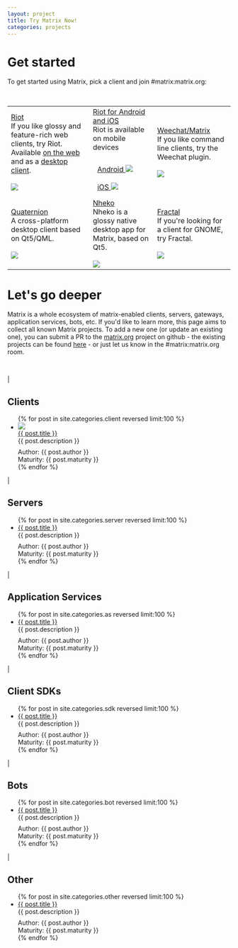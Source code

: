 ```yaml
---
layout: project
title: Try Matrix Now!
categories: projects
---
```

<script type="text/javascript">
jQuery(document).ready(($) => {
  {% assign maturities = '' | split: ',' %}
  {% assign languages = '' | split: ',' %}
  {% assign licenses = '' | split: ',' %}
  {% for post in site.categories.projects %}
    {% assign maturities = maturities | push: post.maturity %}
    {% assign languages = languages | push: post.language %}
    {% assign licenses = licenses | push: post.license %}
  {% endfor %}

  /* Populate types list */
  var types = [
    ['Clients', 'client'],
    ['Servers', 'server'],
    ['Application Services', 'as'],
    ['Client SDKs', 'sdk'],
    ['Bots', 'bot'],
    ['Other', 'other']];
  types.forEach(type => {
    var item = $('<div>');
    var checkboxId = 'chk-type-' + type[1];
    item.append(
      $('<input>')
        .attr('id', checkboxId)
        .attr('type', 'checkbox')
        .attr('checked', 'checked')
    );
    item.append($('<label>').attr('for', checkboxId).text(" " + type[0]));
    $("#types-list").append(item);
  });

  /* For each type, a click event */
  $("[id^=chk-type]").click(function(a) {
    var type = a.target.id.replace("chk-type-", "");
    checkVisibility($('li.project[data-type="' + type + '"]').toArray());
  });

  /* Populate maturities list */
  //var maturities =  "{{ maturities | uniq | join: "," }}".split(',');

  var maturities =  "Released,Stable,Late Beta,Beta,Early Beta,Late Alpha,Alpha,Early Alpha,No longer maintained".split(',');
  maturities.forEach((maturity => {
    if (maturity.length === 0) return;

    var item = $('<div>');
    var checkboxId = 'chk-maturity-' + maturity.replace(/ /g, '');

    var checkbox = $('<input>')
        .attr('id', checkboxId)
        .attr('type', 'checkbox');
    if (maturity !== "No longer maintained") { checkbox.attr('checked', 'checked'); };
    
    item.append(checkbox);
    item.append($('<label>').attr('for', checkboxId).text(" " + maturity.trim()))
    $("#maturities-list").append(item);
  }));

  /* For each maturity, a click event */
  $("[id^=chk-maturity]").click(function(a) {
    var maturity = a.target.id.replace("chk-maturity-", "");
    checkVisibility($('li.project[data-maturity="' + maturity + '"]').toArray());
  });

  /* Populate languages list */
  //var languages =  "{{ languages | uniq | join: "," }}".split(',');
  var languages =  ",C++/Qt/QML,Shell,JavaScript,Python,Kotlin,C++,Java,Perl,Go,Lisp,Lua,TypeScript,C#,Haxe,Rust,Swift,C++/Qt,PowerShell,Shell/Python,Playbook,Elixir,C,PHP,C#/Python,C++/QML".split(',');
  if (languages.indexOf("Unknown") === -1) languages.push("Unknown");
  languages.forEach((language => {
    if (language.length === 0) return;

    var item = $('<div>').addClass("item-language");
    var checkboxId = 'chk-language-' + language.replace(/ /g, '').replace(/\+/g, '-').replace(/\//g, '-').replace(/#/g, '-');
    item.append(
      $('<input>')
        .attr('id', checkboxId)
        .attr('type', 'checkbox')
        .attr('checked', 'checked')
    );
    item.append($('<label>').attr('for', checkboxId).text(" " + language.trim()))
    $("#languages-list").append(item);
  }));

  /* For each language, a click event */
  $("[id^=chk-language]").click(function(a) {
    var language = a.target.id.replace("chk-language-", "");
    checkVisibility($('li.project[data-language="' + language + '"]').toArray());
  });

  /* Populate licenses list */
  //var licenses =  "{{ licenses | uniq | join: "," }}".split(',');
  var licenses =  ",GPL3,AGPL3,Apache,Artistic2,MIT,CC0 1.0,Unknown,N/A,ISC,BSD,LGPL2.1".split(',');
  if (licenses.indexOf("Unknown") === -1) licenses.push("Unknown");
  licenses.forEach((license => {
    if (license.length === 0) return;

    var item = $('<div>');
    var checkboxId = 'chk-license-' + license.replace(/ /g, '').replace(/\//g, '-').replace(/\./g, '-');
    item.append(
      $('<input>')
        .attr('id', checkboxId)
        .attr('type', 'checkbox')
        .attr('checked', 'checked')
    );
    item.append($('<label>').attr('for', checkboxId).text(" " + license.trim()))
    $("#licenses-list").append(item);
  }));

  /* For each license, a click event */
  $("[id^=chk-license]").click(function(a) {
    var license = a.target.id.replace("chk-license-", "");
    checkVisibility($('li.project[data-license="' + license + '"]').toArray());
  });

  /* Missing data is classed as 'Unknown' for now */
  jQuery('li[data-language=""]').attr("data-language", "Unknown");
  jQuery('li[data-license=""]').attr("data-license", "Unknown");

  /* controls for the All/None selectors */
  $("#types-all").click(() => {
    $("[id^=chk-type]").prop("checked", true);
    checkVisibility($('li.project').toArray());
  });
  $("#types-none").click(() => {
    $("[id^=chk-type]").prop("checked", false);
    checkVisibility($('li.project').toArray());
  });
  $("#maturities-all").click(() => {
    $("[id^=chk-maturity]").prop("checked", true);
    checkVisibility($('li.project').toArray());
  });
  $("#maturities-none").click(() => {
    $("[id^=chk-maturity]").prop("checked", false);
    checkVisibility($('li.project').toArray());
  });
  $("#languages-all").click(() => {
    $("[id^=chk-language]").prop("checked", true);
    checkVisibility($('li.project').toArray());
  });
  $("#languages-none").click(() => {
    $("[id^=chk-language]").prop("checked", false);
    checkVisibility($('li.project').toArray());
  });

  $("#licenses-all").click(() => {
    $("[id^=chk-license]").prop("checked", true);
    checkVisibility($('li.project').toArray());
  });
  $("#licenses-none").click(() => {
    $("[id^=chk-license]").prop("checked", false);
    checkVisibility($('li.project').toArray());
  });

  /* Make the visibility changes on click */
  function checkVisibility(projects) {
    projects.forEach(function(project) {
      project = $(project);

      var project_type = project.data("type");
      var correct_type = $("#chk-type-" + project_type).prop("checked");
      if (! correct_type && project_type !== "") {
        project.hide(400);
        return;
      }
      var project_maturity = project.data("maturity");
      var correct_maturity = $("#chk-maturity-" + project_maturity).prop("checked");
      if (! correct_maturity && project_maturity !== "") {
        project.hide(400);
        return;
      }
      var project_language = project.data("language");
      var correct_language = $("#chk-language-" + project_language.toString()).prop("checked");
      if (! correct_language && project_language !== "") {
        project.hide(400);
        return;
      }
      var project_license = project.data("license");
      var correct_license = $("#chk-license-" + project_license.toString()).prop("checked");
      if (! correct_license && project_license !== "") {
        project.hide(400);
        return;
      }
      project.show(400);
    });
  }

  /* show contols if JS is actually available... */
  $("#controls").show();
  $("li.project a img").each(function(a, b) {
    console.log($(b).attr("src"));
    if ($(b).attr("src").length === 0) {
      $(b).attr("src", "/docs/projects/images/noimage.png");
      //$(b).attr("style", "opacity: 0.4;");
      $(b).css({opacity:0.5, height:"120px"})
    }
  });
});


</script>
# Get started
<div class='font18'>
To get started using Matrix, pick a client and join #matrix:matrix.org:
</div>

<p>&nbsp;</p>
<table class='bigtable'>
  <tr>
    <td class='bigproject'>
      <a href='./client/riot.html' class='font18 bold'>
        Riot
      </a><br />
      If you like glossy and feature-rich web clients, try Riot. Available <a href='./client/riot.html'>on the web</a> and as a <a href='https://riot.im/desktop.html'>desktop client</a>.<br /><br />
      <a href='./client/riot.html'>
        <img src='/docs/projects/images/riot-web-featured.png' class='featured_screenshot'>
      </a>
    </td>
    <td class='bigproject'>
      <a href='./client/riot-android.html' class='font18 bold'>
        Riot for Android and iOS
      </a><br />
      Riot is available on mobile devices<br /><br />
      <a href='./client/riot-android.html' style="float:left; padding: 10px">
        Android
        <img src='/docs/projects/images/vector-android-featured.png' class='featured_screenshot'>
      </a>
      <a href='./client/riot-ios.html' style="float:left; padding: 10px">
        iOS
        <img src='/docs/projects/images/vector-iOS-featured.png' class='featured_screenshot'>
      </a>
    </td>
    <td class='bigproject'>
      <a href='./client/weechat.html' class='font18 bold'>
        Weechat/Matrix
      </a><br />
      If you like command line clients, try the Weechat plugin.<br /><br />
      <a href='./client/weechat.html'>
        <img src='https://matrix.org/blog/wp-content/uploads/2015/04/Screen-Shot-2015-08-07-at-13.31.29-300x209.png' class='featured_screenshot'>
      </a>
    </td>
  </tr>
  <tr>
    <td class='bigproject'>
      <a href='./client/quaternion.html' class='font18 bold'>
        Quaternion
      </a><br />
      A cross-platform desktop client based on Qt5/QML.<br /><br />
      <a href='./client/quaternion.html'>
        <img src='https://raw.githubusercontent.com/QMatrixClient/Quaternion/master/quaternion.png' class='featured_screenshot'>
      </a>
    </td>
    <td class='bigproject'>
      <a href='./client/nheko.html' class='font18 bold'>
        Nheko
      </a><br />
      Nheko is a glossy native desktop app for Matrix, based on Qt5.<br /><br />
      <a href='./client/nheko.html'>
        <img src='/docs/projects/images/nheko_thumb.png' class='featured_screenshot'>
      </a>
    </td>
    <td class='bigproject'>
      <a href='./client/fractal.html' class='font18 bold'>
        Fractal
      </a><br />
      If you're looking for a client for GNOME, try Fractal.<br /><br />
      <a href='./client/fractal.html'>
        <img src='/docs/projects/images/fractal-featured.png' class='featured_screenshot'>
      </a>
    </td>
  </tr>
</table>

# Let's go deeper
Matrix is a whole ecosystem of matrix-enabled clients, servers, gateways, application services, bots, etc. If you'd like to learn more, this page aims to collect all known Matrix projects. To add a new one (or update an existing one), you can submit a PR to the [matrix.org](https://github.com/matrix-org/matrix.org) project on github - the existing projects can be found [here](https://github.com/matrix-org/matrix.org/tree/master/jekyll/_posts/projects) - or just let us know in the #matrix:matrix.org room.


<div id="controls" style="user-select: none; display: none;">
  <div id="types" class='control-column'>
    <div class='font18'>Project Type</div>
    <span id="types-all">All</span>
    <span id="types-none">None</span>
    <div id="types-list"></div>
  </div>
  <div id="maturities" class='control-column'>
    <div class='font18'>Maturity</div>
    <span id="maturities-all">All</span>
    <span id="maturities-none">None</span>
    <div id="maturities-list"></div>
  </div>
  <div id="languages" class='control-column'>
    <div class='font18'>Language</div>
    <span id="languages-all">All</span>
    <span id="languages-none">None</span>
    <br />
    <div id="languages-list" style="display: inline-table;column-count: 2;width: 400px;"></div>
  </div>
  <div id="licenses" class='control-column'>
    <div class='font18'>License</div>
    <span id="licenses-all">All</span>
    <span id="licenses-none">None</span>
    <div id="licenses-list"></div>
  </div>
</div>

<br clear="all" />

|

## Clients

<ul class='projectlist'>
  {% for post in site.categories.client reversed limit:100 %}
      <li class='project' 
        data-maturity='{{ post.maturity | replace:' ', '' }}'
        data-language='{{ post.language | replace:' ', '' | replace: '+', '-' | replace: '/', '-' | replace: '#', '-' }}'
        data-license='{{ post.license | replace:' ', '' | replace: '/', '-'| replace: '.', '-' }}'
        data-type='client'>
        <a href='/docs{{ BASE_PATH }}{{ post.url }}'> 
          <img class='thumbnail' src='{{ post.thumbnail }}'>
        </a>
        <br />
        <a href='/docs{{ BASE_PATH }}{{ post.url }}'>  
          {{ post.title }}
        </a><br />
        <div style='margin-bottom: 8px;'>
          {{ post.description }}
        </div> 
        Author: {{ post.author }}<br />
        Maturity: {{ post.maturity }} 
      </li>
  {% endfor %}
</ul>

|

## Servers

<ul class='projectlist'>
  {% for post in site.categories.server reversed limit:100 %}
      <li class='project' 
        data-maturity='{{ post.maturity | replace:' ', '' }}'
        data-language='{{ post.language | replace:' ', '' | replace: '+', '-' | replace: '/', '-' | replace: '#', '-' }}'
        data-license='{{ post.license | replace:' ', '' | replace: '/', '-'| replace: '.', '-' }}'
        data-type='server'>
        <a href='/docs{{ BASE_PATH }}{{ post.url }}'>
          {{ post.title }}
        </a><br />
        <div style='margin-bottom: 8px;'>
          {{ post.description }}
        </div>
        Author: {{ post.author }}<br />
        Maturity: {{ post.maturity }}
      </li>
  {% endfor %}
</ul>


|

## Application Services

<ul class='projectlist'>
  {% for post in site.categories.as reversed limit:100 %}
      <li class='project' 
        data-maturity='{{ post.maturity | replace:' ', '' }}'
        data-language='{{ post.language | replace:' ', '' | replace: '+', '-' | replace: '/', '-' | replace: '#', '-' }}'
        data-license='{{ post.license | replace:' ', '' | replace: '/', '-'| replace: '.', '-' }}'
        data-type='as'>
        <a href='/docs{{ BASE_PATH }}{{ post.url }}'>
          {{ post.title }}
        </a><br />
        <div style='margin-bottom: 8px;'>
          {{ post.description }}
        </div>
        Author: {{ post.author }}<br />
        Maturity: {{ post.maturity }}
      </li>
  {% endfor %}

 </ul>

|

## Client SDKs

<ul class='projectlist'>
  {% for post in site.categories.sdk reversed limit:100 %}
      <li class='project' 
        data-maturity='{{ post.maturity | replace:' ', '' }}'
        data-language='{{ post.language | replace:' ', '' | replace: '+', '-' | replace: '/', '-' | replace: '#', '-' }}'
        data-license='{{ post.license | replace:' ', '' | replace: '/', '-'| replace: '.', '-' }}'
        data-type='sdk'>
        <a href='/docs{{ BASE_PATH }}{{ post.url }}'>
          {{ post.title }}
        </a><br />
        <div style='margin-bottom: 8px;'>
          {{ post.description }}
        </div>
        Author: {{ post.author }}<br />
        Maturity: {{ post.maturity }}
      </li>
  {% endfor %}

 </ul>

|

## Bots

<ul class='projectlist'>
  {% for post in site.categories.bot reversed limit:100 %}
      <li class='project' 
        data-maturity='{{ post.maturity | replace:' ', '' }}'
        data-language='{{ post.language | replace:' ', '' | replace: '+', '-' | replace: '/', '-' | replace: '#', '-' }}'
        data-license='{{ post.license | replace:' ', '' | replace: '/', '-'| replace: '.', '-' }}'
        data-type='bot'>
        <a href='/docs{{ BASE_PATH }}{{ post.url }}'>
          {{ post.title }}
        </a><br />
        <div style='margin-bottom: 8px;'>
          {{ post.description }}
        </div>
        Author: {{ post.author }}<br />
        Maturity: {{ post.maturity }}
      </li>
  {% endfor %}

 </ul>

|

## Other

<ul class='projectlist'>
  {% for post in site.categories.other reversed limit:100 %}
      <li class='project' 
        data-maturity='{{ post.maturity | replace:' ', '' }}'
        data-language='{{ post.language | replace:' ', '' | replace: '+', '-' | replace: '/', '-' | replace: '#', '-' }}'
        data-license='{{ post.license | replace:' ', '' | replace: '/', '-'| replace: '.', '-' }}'
        data-type='other'>
        <a href='/docs{{ BASE_PATH }}{{ post.url }}'>
          {{ post.title }}
        </a><br />
        <div style='margin-bottom: 8px;'>
          {{ post.description }}
        </div>
        Author: {{ post.author }}<br />
        Maturity: {{ post.maturity }}
      </li>
  {% endfor %}

 </ul>

